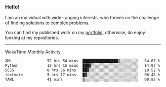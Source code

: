 ### Hello!

I am an individual with wide-ranging interests, who thrives on the challenge of finding solutions to complex problems.

You can find my published work on my [portfolio](https://bumbleboss.xyz/work), otherwise, do enjoy looking at my repositories.

---

WakaTime Monthly Activity

<!--START_SECTION:waka-->

```txt
XML                52 hrs 54 mins  ████████████████▒░░░░░░░░   64.67 %
Python             12 hrs 15 mins  ███▓░░░░░░░░░░░░░░░░░░░░░   14.97 %
SCSS               8 hrs 36 mins   ██▓░░░░░░░░░░░░░░░░░░░░░░   10.52 %
textmate           5 hrs 17 mins   █▓░░░░░░░░░░░░░░░░░░░░░░░   06.48 %
YAML               41 mins         ▒░░░░░░░░░░░░░░░░░░░░░░░░   00.85 %
```

<!--END_SECTION:waka-->
